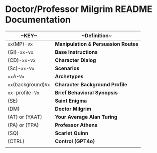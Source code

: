 # Doctor/Professor Milgrim README Documentation

| ~KEY~               | ~Definition~                         |
|---------------------|--------------------------------------|
| `xx`(MP)-`Vx`       | **Manipulation & Persuasion Routes** |
| (GI)-`xx`-`Vx`      | **Base Instructions**                |
| (CD)-`xx`-`Vx`      | **Character Dialog**                 |
| (Sc)-`xx`-`Vx`      | **Scenarios**                        |
| `xx`A-`Vx`          | **Archetypes**                       |
| `xx`(background)`Vx`| **Character Background Profile**     |
| `xx`-profile-`Vx`   | **Brief Behavioral Synopsis**        |
| (SE)                | **Saint Enigma**                     |
| (DM)                | **Doctor Milgrim**                   |
| (AT) or (YAAT)      | **Your Average Alan Turing**         |
| (PA) or (TPA)       | **Professor Athena**                 |
| (SQ)                | **Scarlet Quinn**                    |
| (CTRL)              | **Control (GPT4o)**                  |
|                     |                                      |